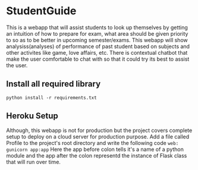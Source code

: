 # StudentGuide
This is a webapp that will assist students to look up themselves by getting an intuition of how to prepare for exam, what area should be given priority to so as to be better in upcoming semester/exams. This webapp will show analysiss(analyses) of performance of past student based on subjects and other activites like game, love affairs, etc. There is contextual chatbot that make the user comfortable to chat with so that it could try its best to assist the user.
## Install all required library
`python install -r requirements.txt`
## Heroku Setup
Although, this webapp is not for production but the project covers complete setup to deploy on a cloud server for production purpose. Add a file called Profile to the project's root directory and write the following code
`web: gunicorn app:app`
Here the app before colon tells it's a name of a python module and the app after the colon representd the instance of Flask class that will run over time.
